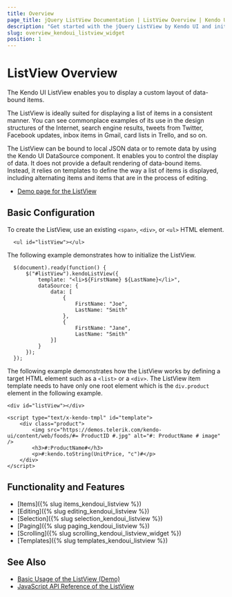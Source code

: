 ```yaml
---
title: Overview
page_title: jQuery ListView Documentation | ListView Overview | Kendo UI
description: "Get started with the jQuery ListView by Kendo UI and initialize the widget."
slug: overview_kendoui_listview_widget
position: 1
---
```


# ListView Overview

The Kendo UI ListView enables you to display a custom layout of data-bound items.

The ListView is ideally suited for displaying a list of items in a consistent manner. You can see commonplace examples of its use in the design structures of the Internet, search engine results, tweets from Twitter, Facebook updates, inbox items in Gmail, card lists in Trello, and so on.

The ListView can be bound to local JSON data or to remote data by using the Kendo UI DataSource component. It enables you to control the display of data. It does not provide a default rendering of data-bound items. Instead, it relies on templates to define the way a list of items is displayed, including alternating items and items that are in the process of editing.

* [Demo page for the ListView](http://demos.telerik.com/kendo-ui/listview/index)

## Basic Configuration

To create the ListView, use an existing `<span>`, `<div>`, or `<ul>` HTML element.

      <ul id="listView"></ul>

The following example demonstrates how to initialize the ListView.

      $(document).ready(function() {
          $("#listView").kendoListView({
              template: "<li>${FirstName} ${LastName}</li>",
              dataSource: {
                  data: [
                      {
                          FirstName: "Joe",
                          LastName: "Smith"
                      },
                      {
                          FirstName: "Jane",
                          LastName: "Smith"
                  }]
              }
          });
      });

The following example demonstrates how the ListView works by defining a target HTML element such as a `<list>` or a `<div>`. The ListView item template needs to have only one root element which is the `div.product` element in the following example.

    <div id="listView"></div>

    <script type="text/x-kendo-tmpl" id="template">
        <div class="product">
            <img src="https://demos.telerik.com/kendo-ui/content/web/foods/#= ProductID #.jpg" alt="#: ProductName # image" />
            <h3>#:ProductName#</h3>
            <p>#:kendo.toString(UnitPrice, "c")#</p>
        </div>
    </script>

## Functionality and Features

* [Items]({% slug items_kendoui_listview %})
* [Editing]({% slug editing_kendoui_listview %})
* [Selection]({% slug selection_kendoui_listview %})
* [Paging]({% slug paging_kendoui_listview %})
* [Scrolling]({% slug scrolling_kendoui_listview_widget %})
* [Templates]({% slug templates_kendoui_listview %})

## See Also

* [Basic Usage of the ListView (Demo)](http://demos.telerik.com/kendo-ui/listview/index)
* [JavaScript API Reference of the ListView](/api/javascript/ui/listview)
